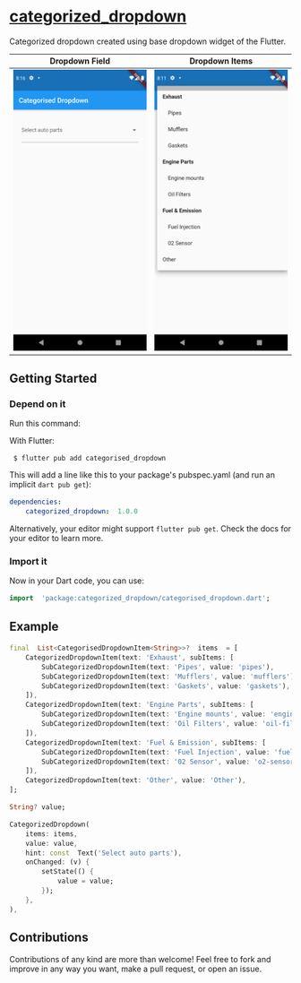 # [categorized_dropdown](https://pub.dev/packages/categorized_dropdown)

Categorized dropdown created using base dropdown widget of the Flutter.
  



Dropdown Field             |  Dropdown Items
:-------------------------:|:-------------------------:
<img  src="https://github.com/buraktabn/categorized_dropdown/blob/main/images/dropdown-field.png?raw=true"  width="300" /> |  <img  src="https://github.com/buraktabn/categorized_dropdown/blob/main/images/dropdown-items.png?raw=true"  width="300" />


  

## Getting Started

  
### Depend on it

Run this command:

With Flutter:

```shell
 $ flutter pub add categorised_dropdown
```
This will add a line like this to your package's pubspec.yaml (and run an implicit  `dart pub get`):
```yaml
dependencies:
	categorized_dropdown:  1.0.0
```
Alternatively, your editor might support  `flutter pub get`. Check the docs for your editor to learn more.
  

### Import it

Now in your Dart code, you can use:

  

```dart
import  'package:categorized_dropdown/categorised_dropdown.dart';
```

## Example

```dart
final  List<CategorisedDropdownItem<String>>?  items  = [
	CategorizedDropdownItem(text: 'Exhaust', subItems: [
		SubCategorizedDropdownItem(text: 'Pipes', value: 'pipes'),
		SubCategorizedDropdownItem(text: 'Mufflers', value: 'mufflers'),
		SubCategorizedDropdownItem(text: 'Gaskets', value: 'gaskets'),
	]),
	CategorizedDropdownItem(text: 'Engine Parts', subItems: [
		SubCategorizedDropdownItem(text: 'Engine mounts', value: 'engine-mounts'),
		SubCategorizedDropdownItem(text: 'Oil Filters', value: 'oil-filters'),
	]),
	CategorizedDropdownItem(text: 'Fuel & Emission', subItems: [
		SubCategorizedDropdownItem(text: 'Fuel Injection', value: 'fuel-incection'),
		SubCategorizedDropdownItem(text: '02 Sensor', value: 'o2-sensor'),
	]),
	CategorizedDropdownItem(text: 'Other', value: 'Other'),
];
```
```dart
String? value;
```
```dart
CategorizedDropdown(
	items: items,
	value: value,
	hint: const  Text('Select auto parts'),
	onChanged: (v) {
		setState(() {
			value = value;
		});
	},
),
```

## Contributions

 
Contributions of any kind are more than welcome! Feel free to fork and improve in any way you want, make a pull request, or open an issue.
